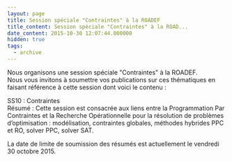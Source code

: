 ```yaml
---
layout: page
title: Session spéciale "Contraintes" à la ROADEF
title_content: Session spéciale "Contraintes" à la ROAD...
date_content: 2015-10-30 12:07:44.000000
hidden: true
tags:
  - archive
---
```

Nous organisons une session spéciale "Contraintes" à la ROADEF.  
Nous vous invitons à soumettre vos publications sur ces thématiques en faisant
référence à cette session dont voici le contenu :  
  
SS10 : Contraintes  
Résumé : Cette session est consacrée aux liens entre la Programmation Par
Contraintes et la Recherche Opérationnelle pour la résolution de problèmes
d’optimisation : modélisation, contraintes globales, méthodes hybrides PPC et
RO, solver PPC, solver SAT.  
  
La date de limite de soumission des résumés est actuellement le vendredi 30
octobre 2015.  

